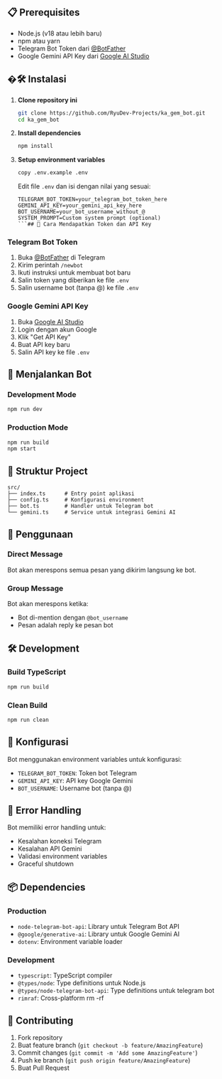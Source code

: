 ## 📋 Prerequisites

- Node.js (v18 atau lebih baru)
- npm atau yarn
- Telegram Bot Token dari [@BotFather](https://t.me/botfather)
- Google Gemini API Key dari [Google AI Studio](https://aistudio.google.com/)

## �🛠️ Instalasi

1. **Clone repository ini**
   ```bash
   git clone https://github.com/RyuDev-Projects/ka_gem_bot.git
   cd ka_gem_bot
   ```

2. **Install dependencies**
   ```bash
   npm install
   ```

3. **Setup environment variables**
   ```bash
   copy .env.example .env
   ```

   Edit file `.env` dan isi dengan nilai yang sesuai:
   ```env
   TELEGRAM_BOT_TOKEN=your_telegram_bot_token_here
   GEMINI_API_KEY=your_gemini_api_key_here
   BOT_USERNAME=your_bot_username_without_@
   SYSTEM_PROMPT=Custom system prompt (optional)
   ```## 🔧 Cara Mendapatkan Token dan API Key

### Telegram Bot Token

1. Buka [@BotFather](https://t.me/botfather) di Telegram
2. Kirim perintah `/newbot`
3. Ikuti instruksi untuk membuat bot baru
4. Salin token yang diberikan ke file `.env`
5. Salin username bot (tanpa @) ke file `.env`

### Google Gemini API Key

1. Buka [Google AI Studio](https://aistudio.google.com/)
2. Login dengan akun Google
3. Klik "Get API Key"
4. Buat API key baru
5. Salin API key ke file `.env`

## 🚀 Menjalankan Bot

### Development Mode
```bash
npm run dev
```

### Production Mode
```bash
npm run build
npm start
```

## 📁 Struktur Project

```
src/
├── index.ts      # Entry point aplikasi
├── config.ts     # Konfigurasi environment
├── bot.ts        # Handler untuk Telegram bot
└── gemini.ts     # Service untuk integrasi Gemini AI
```

## 🔧 Penggunaan

### Direct Message
Bot akan merespons semua pesan yang dikirim langsung ke bot.

### Group Message
Bot akan merespons ketika:
- Bot di-mention dengan `@bot_username`
- Pesan adalah reply ke pesan bot

## 🛠️ Development

### Build TypeScript
```bash
npm run build
```

### Clean Build
```bash
npm run clean
```

## 📝 Konfigurasi

Bot menggunakan environment variables untuk konfigurasi:

- `TELEGRAM_BOT_TOKEN`: Token bot Telegram
- `GEMINI_API_KEY`: API key Google Gemini
- `BOT_USERNAME`: Username bot (tanpa @)

## 🚨 Error Handling

Bot memiliki error handling untuk:
- Kesalahan koneksi Telegram
- Kesalahan API Gemini
- Validasi environment variables
- Graceful shutdown

## 📦 Dependencies

### Production
- `node-telegram-bot-api`: Library untuk Telegram Bot API
- `@google/generative-ai`: Library untuk Google Gemini AI
- `dotenv`: Environment variable loader

### Development
- `typescript`: TypeScript compiler
- `@types/node`: Type definitions untuk Node.js
- `@types/node-telegram-bot-api`: Type definitions untuk telegram bot
- `rimraf`: Cross-platform rm -rf

## 🤝 Contributing

1. Fork repository
2. Buat feature branch (`git checkout -b feature/AmazingFeature`)
3. Commit changes (`git commit -m 'Add some AmazingFeature'`)
4. Push ke branch (`git push origin feature/AmazingFeature`)
5. Buat Pull Request
